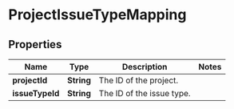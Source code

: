 # ProjectIssueTypeMapping

## Properties
Name | Type | Description | Notes
------------ | ------------- | ------------- | -------------
**projectId** | **String** | The ID of the project. | 
**issueTypeId** | **String** | The ID of the issue type. | 
